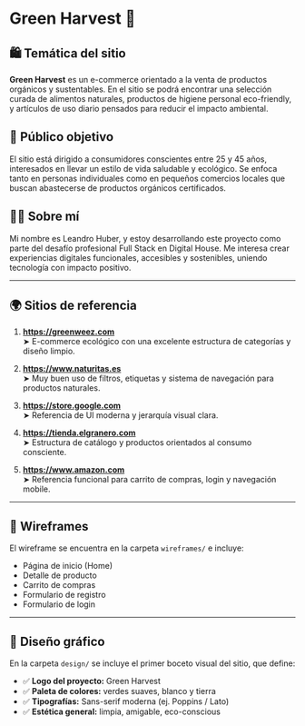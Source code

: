 # Green Harvest 🍃

## 🛍️ Temática del sitio
**Green Harvest** es un e-commerce orientado a la venta de productos orgánicos y sustentables. En el sitio se podrá encontrar una selección curada de alimentos naturales, productos de higiene personal eco-friendly, y artículos de uso diario pensados para reducir el impacto ambiental.

## 🎯 Público objetivo
El sitio está dirigido a consumidores conscientes entre 25 y 45 años, interesados en llevar un estilo de vida saludable y ecológico. Se enfoca tanto en personas individuales como en pequeños comercios locales que buscan abastecerse de productos orgánicos certificados.

## 🙋‍♂️ Sobre mí
Mi nombre es Leandro Huber, y estoy desarrollando este proyecto como parte del desafío profesional Full Stack en Digital House. Me interesa crear experiencias digitales funcionales, accesibles y sostenibles, uniendo tecnología con impacto positivo.

---

## 🌍 Sitios de referencia

1. **https://greenweez.com**  
   ➤ E-commerce ecológico con una excelente estructura de categorías y diseño limpio.

2. **https://www.naturitas.es**  
   ➤ Muy buen uso de filtros, etiquetas y sistema de navegación para productos naturales.

3. **https://store.google.com**  
   ➤ Referencia de UI moderna y jerarquía visual clara.

4. **https://tienda.elgranero.com**  
   ➤ Estructura de catálogo y productos orientados al consumo consciente.

5. **https://www.amazon.com**  
   ➤ Referencia funcional para carrito de compras, login y navegación mobile.

---

## 📐 Wireframes

El wireframe se encuentra en la carpeta `wireframes/` e incluye:

- Página de inicio (Home)
- Detalle de producto
- Carrito de compras
- Formulario de registro
- Formulario de login

---

## 🎨 Diseño gráfico

En la carpeta `design/` se incluye el primer boceto visual del sitio, que define:

- ✅ **Logo del proyecto:** Green Harvest
- ✅ **Paleta de colores:** verdes suaves, blanco y tierra
- ✅ **Tipografías:** Sans-serif moderna (ej. Poppins / Lato)
- ✅ **Estética general:** limpia, amigable, eco-conscious
